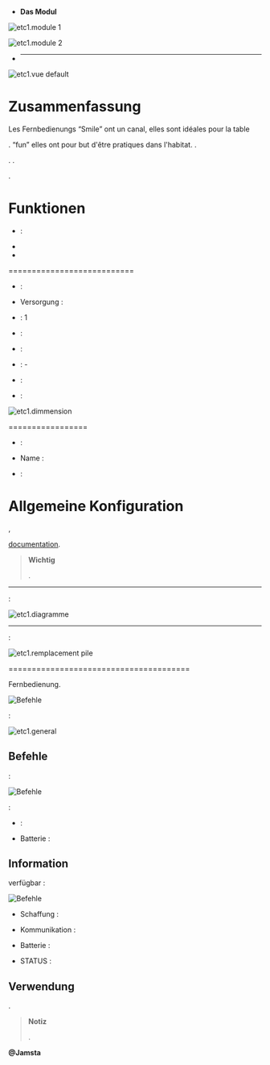 -   **Das Modul**

![etc1.module 1](images/etc1/etc1.module-1.jpg)

![etc1.module 2](images/etc1/etc1.module-2.png)

-   ****

![etc1.vue default](images/etc1/etc1.vue-default.jpg)

Zusammenfassung 
======

Les Fernbedienungs “Smile” ont un canal, elles sont idéales pour la table

. 
“fun” elles ont pour but d'être pratiques dans l'habitat. 
.



. .



.

Funktionen 
=========

-    : 

-   

-   

 
===========================

-    : 

-   Versorgung : 

-    : 1

-    : 

-    : 

-    : -

-    : 

-    : 

![etc1.dimmension](images/etc1/etc1.dimmension.png)

 
=================

-    : 

-   Name : 

-    : 

Allgemeine Konfiguration 
======================

,

[documentation](https://www.jeedom.fr/doc/documentation/plugins/edisio/de_DE/edisio.html).

> **Wichtig**
>
> 
> .

 
---------------------------

 :

![etc1.diagramme](images/etc1/etc1.diagramme.jpg)

 
-----------------------


:

![etc1.remplacement pile](images/etc1/etc1.remplacement-pile.jpg)

 
=======================================



Fernbedienung.

![Befehle](images/etc1/etc1.touche-c.jpg)

 :

![etc1.general](images/etc1/etc1.general.jpg)

Befehle 
---------


 :

![Befehle](images/etc1/etc1.commandes.jpg)

 :

-    : 

-   Batterie : 

Information 
------------


verfügbar :

![Befehle](images/etc1/etc1.informations.jpg)

-   Schaffung : 

-   Kommunikation : 
    

-   Batterie : 

-   STATUS : 

Verwendung 
-----------



.

> **Notiz**
>
> .

**@Jamsta**
